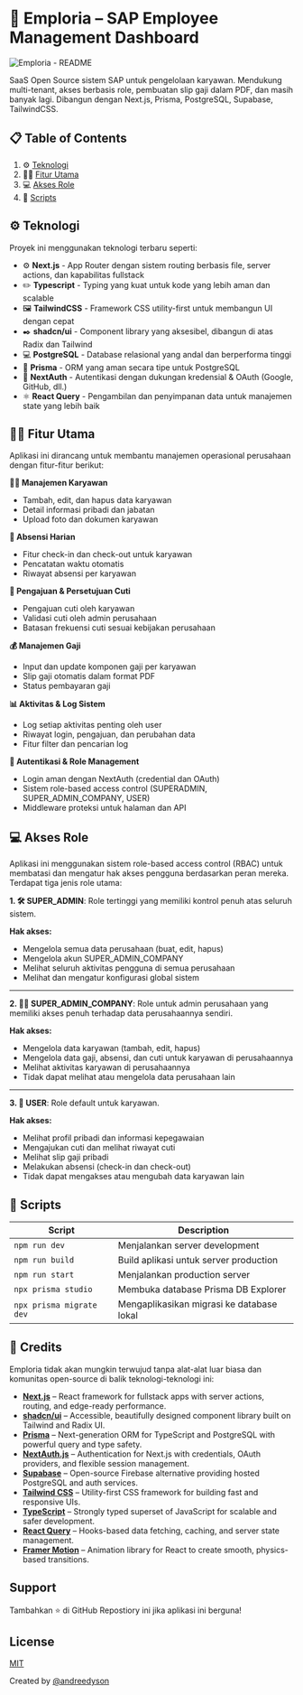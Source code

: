 # 🚀 Emploria – SAP Employee Management Dashboard

![Emploria - README](https://github.com/user-attachments/assets/1464e3e0-bffc-460a-915b-01343e815660)


SaaS Open Source sistem SAP untuk pengelolaan karyawan. Mendukung multi-tenant, akses berbasis role, pembuatan slip gaji dalam PDF, dan masih banyak lagi. Dibangun dengan Next.js, Prisma, PostgreSQL, Supabase, TailwindCSS.

## 📋 <a name="table">Table of Contents</a>

1. ⚙️ [Teknologi](#tech-stack)
2. 👩‍💻 [Fitur Utama](#features)
3. 💻 [Akses Role](#rbac)
4. 🔧 [Scripts](#scripts)

## <a name="tech-stack">⚙️ Teknologi</a>

Proyek ini menggunakan teknologi terbaru seperti:

- ⚙️ **Next.js** - App Router dengan sistem routing berbasis file, server actions, dan kapabilitas fullstack  
- ✏️ **Typescript** - Typing yang kuat untuk kode yang lebih aman dan scalable
- 🖼️ **TailwindCSS** - Framework CSS utility-first untuk membangun UI dengan cepat  
- ✒️ **shadcn/ui** - Component library yang aksesibel, dibangun di atas Radix dan Tailwind  
- 💻 **PostgreSQL** - Database relasional yang andal dan berperforma tinggi  
- 📐 **Prisma** - ORM yang aman secara tipe untuk PostgreSQL  
- 🔏 **NextAuth** - Autentikasi dengan dukungan kredensial & OAuth (Google, GitHub, dll.)  
- ⚛️ **React Query** - Pengambilan dan penyimpanan data untuk manajemen state yang lebih baik  


## <a name="features">👩‍💻 Fitur Utama</a>

Aplikasi ini dirancang untuk membantu manajemen operasional perusahaan dengan fitur-fitur berikut:

**🧑‍💼 Manajemen Karyawan**
- Tambah, edit, dan hapus data karyawan
- Detail informasi pribadi dan jabatan
- Upload foto dan dokumen karyawan

**📅 Absensi Harian**
- Fitur check-in dan check-out untuk karyawan
- Pencatatan waktu otomatis
- Riwayat absensi per karyawan

**📝 Pengajuan & Persetujuan Cuti**
- Pengajuan cuti oleh karyawan
- Validasi cuti oleh admin perusahaan
- Batasan frekuensi cuti sesuai kebijakan perusahaan

**💰 Manajemen Gaji**
- Input dan update komponen gaji per karyawan
- Slip gaji otomatis dalam format PDF
- Status pembayaran gaji

**📊 Aktivitas & Log Sistem**
- Log setiap aktivitas penting oleh user
- Riwayat login, pengajuan, dan perubahan data
- Fitur filter dan pencarian log

**🔐 Autentikasi & Role Management**
- Login aman dengan NextAuth (credential dan OAuth)
- Sistem role-based access control (SUPERADMIN, SUPER_ADMIN_COMPANY, USER)
- Middleware proteksi untuk halaman dan API
  
## <a name="rbac">💻 Akses Role</a>

Aplikasi ini menggunakan sistem role-based access control (RBAC) untuk membatasi dan mengatur hak akses pengguna berdasarkan peran mereka. Terdapat tiga jenis role utama:

**1. 🛠️ SUPER_ADMIN**:
Role tertinggi yang memiliki kontrol penuh atas seluruh sistem.

**Hak akses:**
- Mengelola semua data perusahaan (buat, edit, hapus)
- Mengelola akun SUPER_ADMIN_COMPANY
- Melihat seluruh aktivitas pengguna di semua perusahaan
- Melihat dan mengatur konfigurasi global sistem
---
**2. 🧑‍💼 SUPER_ADMIN_COMPANY**:
Role untuk admin perusahaan yang memiliki akses penuh terhadap data perusahaannya sendiri.

**Hak akses:**
- Mengelola data karyawan (tambah, edit, hapus)
- Mengelola data gaji, absensi, dan cuti untuk karyawan di perusahaannya
- Melihat aktivitas karyawan di perusahaannya
- Tidak dapat melihat atau mengelola data perusahaan lain
---
**3. 👤 USER**:
Role default untuk karyawan.

**Hak akses:**
- Melihat profil pribadi dan informasi kepegawaian
- Mengajukan cuti dan melihat riwayat cuti
- Melihat slip gaji pribadi
- Melakukan absensi (check-in dan check-out)
- Tidak dapat mengakses atau mengubah data karyawan lain

## <a name="scripts">🔧 Scripts</a>

|Script | Description |
| -------- | ------- |
|`npm run dev` | Menjalankan server development |
|`npm run build` | Build aplikasi untuk server production |
|`npm run start` | Menjalankan production server |
|`npx prisma studio` | Membuka database Prisma DB Explorer |
|`npx prisma migrate dev` | Mengaplikasikan migrasi ke database lokal |

## 🙌 Credits

Emploria tidak akan mungkin terwujud tanpa alat-alat luar biasa dan komunitas open-source di balik teknologi-teknologi ini:

- [**Next.js**](https://nextjs.org/) – React framework for fullstack apps with server actions, routing, and edge-ready performance.
- [**shadcn/ui**](https://ui.shadcn.com/) – Accessible, beautifully designed component library built on Tailwind and Radix UI.
- [**Prisma**](https://www.prisma.io/) – Next-generation ORM for TypeScript and PostgreSQL with powerful query and type safety.
- [**NextAuth.js**](https://next-auth.js.org/) – Authentication for Next.js with credentials, OAuth providers, and flexible session management.
- [**Supabase**](https://supabase.com/) – Open-source Firebase alternative providing hosted PostgreSQL and auth services.
- [**Tailwind CSS**](https://tailwindcss.com/) – Utility-first CSS framework for building fast and responsive UIs.
- [**TypeScript**](https://www.typescriptlang.org/) – Strongly typed superset of JavaScript for scalable and safer development.
- [**React Query**](https://tanstack.com/query/latest) – Hooks-based data fetching, caching, and server state management.
- [**Framer Motion**](https://www.framer.com/motion/) – Animation library for React to create smooth, physics-based transitions.

## Support
Tambahkan ⭐ di GitHub Repostiory ini jika aplikasi ini berguna!

## License

[MIT](https://choosealicense.com/licenses/mit/)



Created by [@andreedyson](https://www.github.com/andreedyson)

